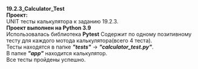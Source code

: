 **19.2.3_Calculator_Test**\
**Проект:**\
UNIT тесты калькулятора к заданию 19.2.3.   
**Проект выполнен на Python 3.9**\
Использовалась библиотека **Pytest**
Содержит по одному позитивному тесту для каждого мотода калькулятора(всего 4 теста).  
Тесты находятся в папке ***"tests"*** -> ***"calculator_test.py"***.  
В папке ***"app"*** находится калькулятор.  
Все тесты пройдены успешно.
  
